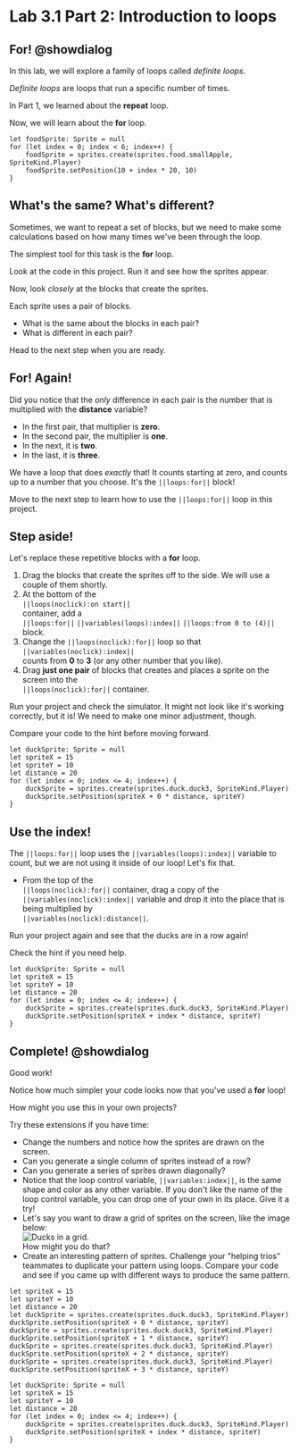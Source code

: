 # Lab 3.1 Part 2: Introduction to loops

## For! @showdialog

In this lab, we will explore a family of loops called *definite loops*.

*Definite loops* are loops that run a specific number of times.

In Part 1, we learned about the **repeat** loop.

Now, we will learn about the **for** loop.

```block
let foodSprite: Sprite = null
for (let index = 0; index < 6; index++) {
    foodSprite = sprites.create(sprites.food.smallApple, SpriteKind.Player)
    foodSprite.setPosition(10 + index * 20, 10)
}
```

## What's the same? What's different?

Sometimes, we want to repeat a set of blocks, but we need to make some
calculations based on how many times we've been through the loop.

The simplest tool for this task is the **for** loop.

Look at the code in this project. Run it and see how the sprites appear.

Now, look *closely* at the blocks that create the sprites.

Each sprite uses a pair of blocks.

-    What is the same about the blocks in each pair?
-    What is different in each pair?

Head to the next step when you are ready.

## For! Again!

Did you notice that the *only* difference in each pair is the number
that is multiplied with the **distance** variable?

-    In the first pair, that multiplier is **zero**.
-    In the second pair, the multiplier is **one**.
-    In the next, it is **two**.
-    In the last, it is **three**.

We have a loop that does *exactly* that!
It counts starting at zero, and counts up to a number that you choose.
It's the ``||loops:for||`` block!

Move to the next step to learn how to use the ``||loops:for||`` loop
in this project.

## Step aside!

Let's replace these repetitive blocks with a **for** loop.

1.    Drag the blocks that create the sprites off to the side.
We will use a couple of them shortly.
1.    At the bottom of the   
``||loops(noclick):on start||``   
container, add a   
``||loops:for||`` ``||variables(loops):index||``
``||loops:from 0 to (4)||``   
block.
1.    Change the ``||loops(noclick):for||`` loop so that   
``||variables(noclick):index||``   
counts from **0** to **3** (or any other number that you like).
1.    Drag **just one pair** of blocks that creates and places a sprite
on the screen into the   
``||loops(noclick):for||`` container.

Run your project and check the simulator. It might not look like it's
working correctly, but it is! We need to make one minor adjustment, though.

Compare your code to the hint before moving forward.

```blocks
let duckSprite: Sprite = null
let spriteX = 15
let spriteY = 10
let distance = 20
for (let index = 0; index <= 4; index++) {
    duckSprite = sprites.create(sprites.duck.duck3, SpriteKind.Player)
    duckSprite.setPosition(spriteX + 0 * distance, spriteY)
}
```

## Use the index!

The ``||loops:for||`` loop uses the ``||variables(loops):index||`` variable
to count, but we are not using it inside of our loop! Let's fix that.

-    From the top of the   
``||loops(noclick):for||`` container, drag a copy of the   
``||variables(noclick):index||`` variable and drop it into the place
that is being multiplied by   
``||variables(noclick):distance||``.

Run your project again and see that the ducks are in a row again!

Check the hint if you need help.

```blocks
let duckSprite: Sprite = null
let spriteX = 15
let spriteY = 10
let distance = 20
for (let index = 0; index <= 4; index++) {
    duckSprite = sprites.create(sprites.duck.duck3, SpriteKind.Player)
    duckSprite.setPosition(spriteX + index * distance, spriteY)
}
```

## Complete! @showdialog

Good work!

Notice how much simpler your code looks now that you've used a
**for** loop!

How might you use this in your own projects?

Try these extensions if you have time:

-    Change the numbers and notice how the sprites are drawn on the screen.
-    Can you generate a single column of sprites instead of a row?
-    Can you generate a series of sprites drawn diagonally?
-    Notice that the loop control variable, ``||variables:index||``,
is the same shape and color as any other variable.
If you don't like the name of the loop control variable,
you can drop one of your own in its place. Give it a try!
-    Let's say you want to draw a grid of sprites on the screen,
like the image below:   
![Ducks in a grid.](https://alex-kulcsar.github.io/introcs-tutorials/assets/images/S01.L03.01.P02.duck_grid.png)   
How might you do that?
-    Create an interesting pattern of sprites.
Challenge your "helping trios" teammates to duplicate your pattern using loops.
Compare your code and see if you came up with different ways to produce
the same pattern.

```template
let spriteX = 15
let spriteY = 10
let distance = 20
let duckSprite = sprites.create(sprites.duck.duck3, SpriteKind.Player)
duckSprite.setPosition(spriteX + 0 * distance, spriteY)
duckSprite = sprites.create(sprites.duck.duck3, SpriteKind.Player)
duckSprite.setPosition(spriteX + 1 * distance, spriteY)
duckSprite = sprites.create(sprites.duck.duck3, SpriteKind.Player)
duckSprite.setPosition(spriteX + 2 * distance, spriteY)
duckSprite = sprites.create(sprites.duck.duck3, SpriteKind.Player)
duckSprite.setPosition(spriteX + 3 * distance, spriteY)
```

```ghost
let duckSprite: Sprite = null
let spriteX = 15
let spriteY = 10
let distance = 20
for (let index = 0; index <= 4; index++) {
    duckSprite = sprites.create(sprites.duck.duck3, SpriteKind.Player)
    duckSprite.setPosition(spriteX + index * distance, spriteY)
}
```